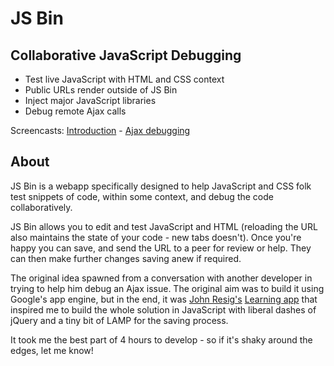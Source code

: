 # JS Bin

## Collaborative JavaScript Debugging

* Test live JavaScript with HTML and CSS context
* Public URLs render outside of JS Bin
* Inject major JavaScript libraries
* Debug remote Ajax calls

Screencasts: [Introduction](http://jsbin.com/about#video) - [Ajax debugging](http://jsbin.com/about#ajax)

## About

JS Bin is a webapp specifically designed to help JavaScript and CSS folk test snippets of code, within some context, and debug the code collaboratively.

JS Bin allows you to edit and test JavaScript and HTML (reloading the URL also maintains the state of your code - new tabs doesn't). Once you're happy you can save, and send the URL to a peer for review or help. They can then make further changes saving anew if required.

The original idea spawned from a conversation with another developer in trying to help him debug an Ajax issue. The original aim was to build it using Google's app engine, but in the end, it was [John Resig's](http://ejohn.org/) [Learning app](http://ejohn.org/apps/learn) that inspired me to build the whole solution in JavaScript with liberal dashes of jQuery and a tiny bit of LAMP for the saving process.

It took me the best part of 4 hours to develop - so if it's shaky around the edges, let me know!